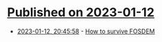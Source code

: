 # [Published on 2023-01-12](index.md)

* [2023-01-12, 20:45:58](https://lobste.rs/s/i28ei1/how_survive_fosdem) - [How to survive FOSDEM](https://marcin.juszkiewicz.com.pl/2019/10/15/how-to-survive-fosdem/)
